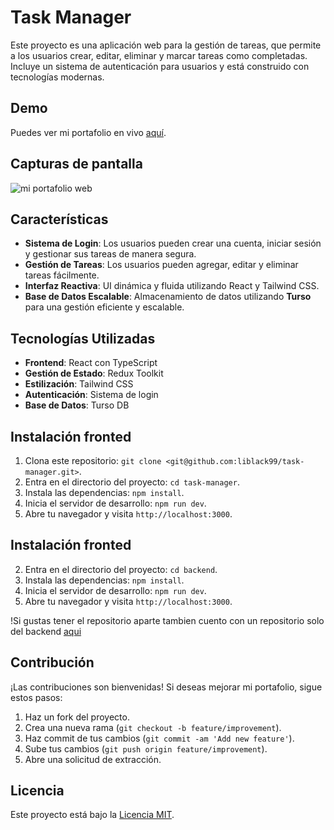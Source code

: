 # Task Manager

Este proyecto es una aplicación web para la gestión de tareas, que permite a los usuarios crear, editar, eliminar y marcar tareas como completadas. Incluye un sistema de autenticación para usuarios y está construido con tecnologías modernas.

## Demo

Puedes ver mi portafolio en vivo [aquí](https://task-manager-app-web.vercel.app/).

## Capturas de pantalla

![mi portafolio web](https://firebasestorage.googleapis.com/v0/b/pelagic-earth-407809.appspot.com/o/proyectos%2Ftask.webp?alt=media&token=e0cdd5b1-0769-4ceb-be7e-053537da32b2)


## **Características**

- **Sistema de Login**: Los usuarios pueden crear una cuenta, iniciar sesión y gestionar sus tareas de manera segura.
- **Gestión de Tareas**: Los usuarios pueden agregar, editar y eliminar tareas fácilmente.
- **Interfaz Reactiva**: UI dinámica y fluida utilizando React y Tailwind CSS.
- **Base de Datos Escalable**: Almacenamiento de datos utilizando **Turso** para una gestión eficiente y escalable.
  
## **Tecnologías Utilizadas**

- **Frontend**: React con TypeScript
- **Gestión de Estado**: Redux Toolkit
- **Estilización**: Tailwind CSS
- **Autenticación**: Sistema de login
- **Base de Datos**: Turso DB

## **Instalación fronted**

1. Clona este repositorio: `git clone <git@github.com:liblack99/task-manager.git>`.
2. Entra en el directorio del proyecto: `cd task-manager`.
3. Instala las dependencias: `npm install`.
4. Inicia el servidor de desarrollo: `npm run dev`.
5. Abre tu navegador y visita `http://localhost:3000`.

## **Instalación fronted**
2. Entra en el directorio del proyecto: `cd backend`.
3. Instala las dependencias: `npm install`.
4. Inicia el servidor de desarrollo: `npm run dev`.
5. Abre tu navegador y visita `http://localhost:3000`.

!Si gustas tener el repositorio aparte tambien cuento con un repositorio solo del backend [aqui](https://github.com/liblack99/backend-my-todo)


## Contribución

¡Las contribuciones son bienvenidas! Si deseas mejorar mi portafolio, sigue estos pasos:

1. Haz un fork del proyecto.
2. Crea una nueva rama (`git checkout -b feature/improvement`).
3. Haz commit de tus cambios (`git commit -am 'Add new feature'`).
4. Sube tus cambios (`git push origin feature/improvement`).
5. Abre una solicitud de extracción.

## Licencia

Este proyecto está bajo la [Licencia MIT](LICENSE).
